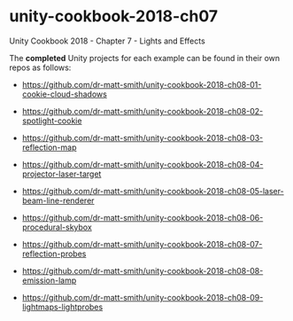# unity-cookbook-2018-ch07
Unity Cookbook 2018 - Chapter 7 - Lights and Effects

The **completed** Unity projects for each example can be found in their own repos as follows:

- https://github.com/dr-matt-smith/unity-cookbook-2018-ch08-01-cookie-cloud-shadows

- https://github.com/dr-matt-smith/unity-cookbook-2018-ch08-02-spotlight-cookie

- https://github.com/dr-matt-smith/unity-cookbook-2018-ch08-03-reflection-map

- https://github.com/dr-matt-smith/unity-cookbook-2018-ch08-04-projector-laser-target

- https://github.com/dr-matt-smith/unity-cookbook-2018-ch08-05-laser-beam-line-renderer

- https://github.com/dr-matt-smith/unity-cookbook-2018-ch08-06-procedural-skybox

- https://github.com/dr-matt-smith/unity-cookbook-2018-ch08-07-reflection-probes

- https://github.com/dr-matt-smith/unity-cookbook-2018-ch08-08-emission-lamp

- https://github.com/dr-matt-smith/unity-cookbook-2018-ch08-09-lightmaps-lightprobes
